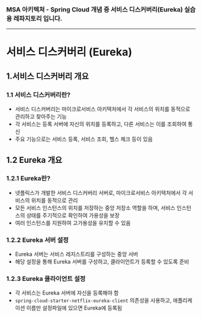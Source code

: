 ### MSA 아키텍쳐 - Spring Cloud 개념 중 서비스 디스커버리(Eureka) 실습용 레파지토리 입니다.
---
# 서비스 디스커버리 (Eureka)

## 1.서비스 디스커버리 개요

### 1.1 서비스 디스커버리란?

- 서비스 디스커버리는 마이크로서비스 아키텍처에서 각 서비스의 위치를 동적으로 관리하고 찾아주는 기능
- 각 서비스는 등록 서버에 자신의 위치를 등록하고, 다른 서비스는 이를 조회하여 통신
- 주요 기능으로는 서비스 등록, 서비스 조회, 헬스 체크 등이 있음

## 1.2 Eureka 개요

### 1.2.1 Eureka란?

- 넷플릭스가 개발한 서비스 디스커버리 서버로, 마이크로서비스 아키텍처에서 각 서비스의 위치를 동적으로 관리
- 모든 서비스 인스턴스의 위치를 저장하는 중앙 저장소 역할을 하며, 서비스 인스턴스의 상태를 주기적으로 확인하여 가용성을 보장
- 여러 인스턴스를 지원하여 고가용성을 유지할 수 있음

### 1.2.2 Eureka 서버 설정

- Eureka 서버는 서비스 레지스트리를 구성하는 중앙 서버
- 해당 설정을 통해 Eureka 서버를 구성하고, 클라이언트가 등록할 수 있도록 준비

### 1.2.3 Eureka 클라이언트 설정

- 각 서비스는 Eureka 서버에 자신을 등록해야 함
- `spring-cloud-starter-netflix-eureka-client` 의존성을 사용하고, 애플리케이션 이름만 설정파일에 있으면 Eureka에 등록됨



  
